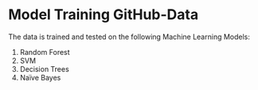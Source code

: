 # Model Training GitHub-Data
The data is trained and tested on the following Machine Learning Models:

1. Random Forest
2. SVM
3. Decision Trees
4. Naïve Bayes
